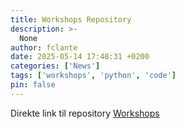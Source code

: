 ```yaml
---
title: Workshops Repository
description: >-
  None
author: fclante
date: 2025-05-14 17:48:31 +0200
categories: ['News']
tags: ['workshops', 'python', 'code']
pin: false
---
```


Direkte link til repository [Workshops](https://github.com/coding-pirates-nyborg/workshops)
